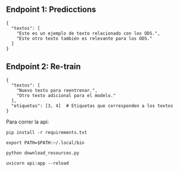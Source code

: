 ## Endpoint 1: Predicctions

```
{
  "textos": [
    "Este es un ejemplo de texto relacionado con los ODS.",
    "Este otro texto también es relevante para los ODS."
  ]
}
```

## Endpoint 2: Re-train

```
{
  "textos": [
    "Nuevo texto para reentrenar.",
    "Otro texto adicional para el modelo."
  ],
  "etiquetas": [3, 4]  # Etiquetas que corresponden a los textos
}
```

Para correr la api:

```
pip install -r requirements.txt
```

```
export PATH=$PATH:~/.local/bin
```

```
python download_resources.py
```

```
uvicorn api:app --reload
```
